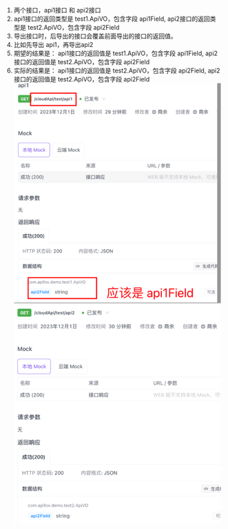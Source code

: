 1. 两个接口，api1接口 和 api2接口
2. api1接口的返回类型是 test1.ApiVO，包含字段 api1Field, api2接口的返回类型是 test2.ApiVO，包含字段 api2Field
3. 导出接口时，后导出的接口会覆盖前面导出的接口的返回值。
4. 比如先导出 api1，再导出api2 
4. 期望的结果是： api1接口的返回值是 test1.ApiVO，包含字段 api1Field, api2接口的返回值是 test2.ApiVO，包含字段 api2Field
5. 实际的结果是： api1接口的返回值是 test2.ApiVO，包含字段 api2Field, api2接口的返回值是 test2.ApiVO，包含字段 api2Field
![img_2.png](img_2.png)
![img_1.png](img_1.png)